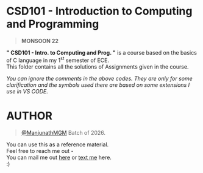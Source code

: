 # CSD101 - Introduction to Computing and Programming
 >**MONSOON 22** <br />
 
 
**" CSD101 - Intro. to Computing and Prog. "** is a course based on the basics of C language in my 1<sup>st</sup> semester of ECE. <br />
This folder contains all the solutions of Assignments given in the course.

_You can ignore the comments in the above codes. They are only for some clarification and the symbols used there are based on some extensions I use in VS CODE._

# AUTHOR 
> [@ManjunathMGM](https://github.com/ManjunathMGM)
> Batch of 2026.


You can use this as a reference material. <br />
Feel free to reach me out - <br />
You can mail me out [here](mailto:mm153@snu.edu.in) or [text me](https://www.instagram.com/man.ju.nath/) here. <br />
:)
